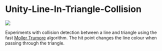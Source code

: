 # Unity-Line-In-Triangle-Collision

![](https://s3.amazonaws.com/irix-github/lineTriangle.gif)

Experiments with collision detection between a line and triangle using the fast [Moller Trumore](http://webserver2.tecgraf.puc-rio.br/~mgattass/cg/trbRR/Fast%20MinimumStorage%20RayTriangle%20Intersection.pdf) algorithm. The hit point changes the line colour when passing through the triangle. 






